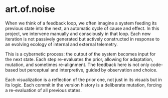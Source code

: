# art.of.noise

When we think of a feedback loop, we often imagine a system feeding its previous state into the next, an automatic cycle of cause and effect. In this project, we intervene manually and consciously in that loop. Each new iteration is not passively generated but actively constructed in response to an evolving ecology of internal and external telemetry.

This is a cybernetic process: the output of the system becomes input for the next state. Each step re-evaluates the prior, allowing for adaptation, mutation, and sometimes re-alignment. The feedback here is not only code-based but perceptual and interpretive, guided by observation and choice.

Each visualization is a reflection of the prior one, not just in its visuals but in its logic. Each commit in the version history is a deliberate mutation, forcing a re-evaluation of all previous states.
